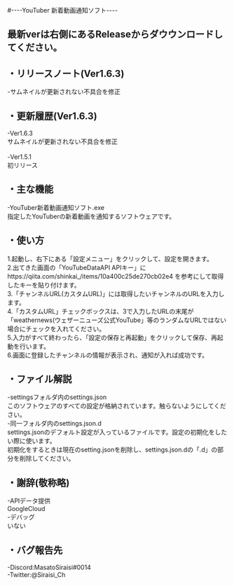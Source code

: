 #----YouTuber 新着動画通知ソフト----
<h2>最新verは右側にあるReleaseからダウウンロードしてください。</h2>
<h2>・リリースノート(Ver1.6.3)</h2>
 -サムネイルが更新されない不具合を修正<br>

<h2>・更新履歴(Ver1.6.3)</h2>
 -Ver1.6.3<br>
  サムネイルが更新されない不具合を修正<br>
<br>
 -Ver1.5.1<br>
  初リリース<br>



<h2>・主な機能</h2>
 -YouTuber新着動画通知ソフト.exe<br>
  指定したYouTuberの新着動画を通知するソフトウェアです。<br>

<h2>・使い方</h2>
 1.起動し、右下にある「設定メニュー」をクリックして、設定を開きます。<br>
 2.出てきた画面の「YouTubeDataAPI APIキー」に https://qiita.com/shinkai_/items/10a400c25de270cb02e4 を参考にして取得したキーを貼り付けます。<br>
 3.「チャンネルURL(カスタムURL)」には取得したいチャンネルのURLを入力します。<br>
 4.「カスタムURL」チェックボックスは、3で入力したURLの末尾が「weathernews(ウェザーニューズ公式YouTube」等のランダムなURLではない場合にチェックを入れてください。<br>
 5.入力がすべて終わったら、「設定の保存と再起動」をクリックして保存、再起動を行います。<br>
 6.画面に登録したチャンネルの情報が表示され、通知が入れば成功です。<br>

<h2>・ファイル解説</h2>
 -settingsフォルダ内のsettings.json<br>
  このソフトウェアのすべての設定が格納されています。触らないようにしてください。<br>
 -同一フォルダ内のsettings.json.d<br>
  settings.jsonのデフォルト設定が入っているファイルです。設定の初期化をしたい際に使います。<br>
  初期化をするときは現在のsetting.jsonを削除し、settings.json.dの「.d」の部分を削除してください。<br>

<h2>・謝辞(敬称略)</h2>
 -APIデータ提供<br>
  GoogleCloud<br>
 -デバッグ<br>
  いない<br>

<h2>・バグ報告先</h2>
 -Discord:MasatoSiraisi#0014<br>
 -Twitter:@Siraisi_Ch<br>
